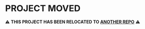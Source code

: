 PROJECT MOVED
===

⚠️ **THIS PROJECT HAS BEEN RELOCATED TO [ANOTHER REPO](https://github.com/mapping-police-violence/mapping-police-violence-widget)** ⚠️
